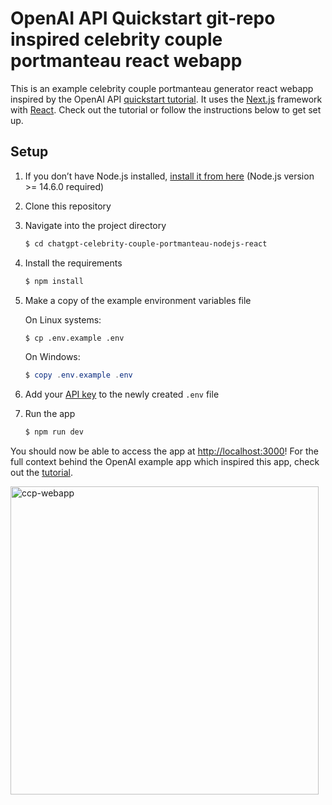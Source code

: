 # OpenAI API Quickstart git-repo inspired celebrity couple portmanteau react webapp

This is an example celebrity couple portmanteau generator react webapp inspired by the OpenAI API [quickstart tutorial](https://platform.openai.com/docs/quickstart). It uses the [Next.js](https://nextjs.org/) framework with [React](https://reactjs.org/). Check out the tutorial or follow the instructions below to get set up.

## Setup

1. If you don’t have Node.js installed, [install it from here](https://nodejs.org/en/) (Node.js version >= 14.6.0 required)

2. Clone this repository

3. Navigate into the project directory

   ```bash
   $ cd chatgpt-celebrity-couple-portmanteau-nodejs-react
   ```

4. Install the requirements

   ```bash
   $ npm install
   ```

5. Make a copy of the example environment variables file

   On Linux systems: 
   ```bash
   $ cp .env.example .env
   ```
   On Windows:
   ```powershell
   $ copy .env.example .env
   ```
6. Add your [API key](https://platform.openai.com/account/api-keys) to the newly created `.env` file

7. Run the app

   ```bash
   $ npm run dev
   ```

You should now be able to access the app at [http://localhost:3000](http://localhost:3000)! For the full context behind the OpenAI example app which inspired this app, check out the [tutorial](https://platform.openai.com/docs/quickstart).

<img width="493" alt="ccp-webapp" src="https://github.com/iAn-Pinto/chatgpt-celebrity-couple-portmanteau-nodejs-react/assets/7788571/1c413449-fe43-466d-a7f3-54ec988382f0">
